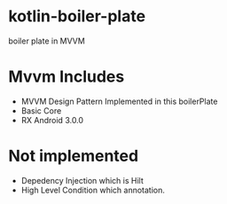 # kotlin-boiler-plate
boiler plate in MVVM

<h1> Mvvm Includes </h1>

- MVVM Design Pattern Implemented in this boilerPlate
- Basic Core
- RX Android 3.0.0

<h1> Not implemented </h1>

- Depedency Injection which is Hilt
- High Level Condition which annotation.

